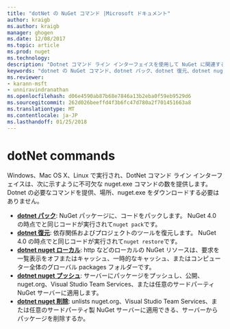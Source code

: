 ```yaml
---
title: "dotNet の NuGet コマンド |Microsoft ドキュメント"
author: kraigb
ms.author: kraigb
manager: ghogen
ms.date: 12/08/2017
ms.topic: article
ms.prod: nuget
ms.technology: 
description: "Dotnet コマンド ライン インターフェイスを使用して NuGet に関連するコマンドの短いリファレンスです。"
keywords: "dotnet の NuGet コマンド、dotnet パック、dotnet 復元、dotnet nuget ローカル変数、dotnet nuget プッシュ、dotnet nuget の削除"
ms.reviewer:
- karann-msft
- unniravindranathan
ms.openlocfilehash: d06e4590ab87b68e7846a13b2eba0f59eb9529d6
ms.sourcegitcommit: 262d026beeffd4f3b6fc47d780a2f701451663a8
ms.translationtype: MT
ms.contentlocale: ja-JP
ms.lasthandoff: 01/25/2018
---
```

# <a name="dotnet-commands"></a>dotNet commands

Windows、Mac OS X、Linux で実行され、DotNet コマンド ライン インターフェイスは、次に示すように不可欠な nuget.exe コマンドの数を提供します。 Dotnet の必要なコマンドを提供、場所、nuget.exe をダウンロードする必要はありません。

- [**dotnet パック**](/dotnet/core/tools/dotnet-pack?tabs=netcore2x): NuGet パッケージに、コードをパックします。 NuGet 4.0 の時点でと同じコードが実行されて`nuget pack`です。
- [**dotnet 復元**](/dotnet/core/tools/dotnet-restore?tabs=netcore2x): 依存関係およびプロジェクトのツールを復元します。 NuGet 4.0 の時点でと同じコードが実行されて`nuget restore`です。
- [**dotnet nuget ローカル**](/dotnet/core/tools/dotnet-nuget-locals): http などのローカルの NuGet リソースは、要求を一覧表示をオフまたはキャッシュ、一時的なキャッシュ、またはコンピューター全体のグローバル packages フォルダーです。
- [**dotnet nuget プッシュ**](/dotnet/core/tools/dotnet-nuget-push): サーバーにパッケージをプッシュし、公開、nuget.org、Visual Studio Team Services、または任意のサードパーティ NuGet サーバーに適用します。
- [**dotnet nuget 削除**](/dotnet/core/tools/dotnet-nuget-delete): unlists nuget.org、Visual Studio Team Services、または任意のサードパーティ製 NuGet サーバーに適用できる、サーバーからパッケージを削除するか。
